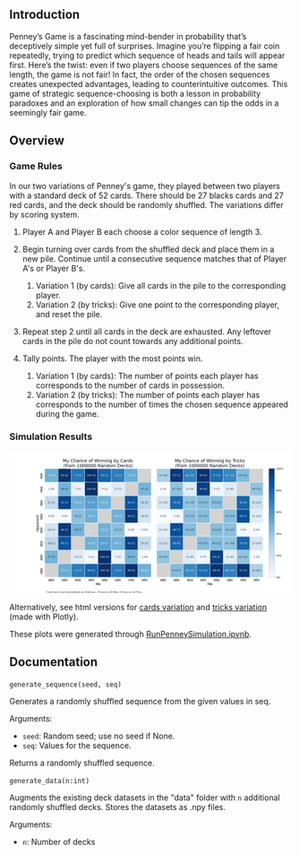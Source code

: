 ## Introduction

Penney’s Game is a fascinating mind-bender in probability that’s deceptively simple yet full of surprises. Imagine you’re flipping a fair coin repeatedly, trying to predict which sequence of heads and tails will appear first. Here’s the twist: even if two players choose sequences of the same length, the game is not fair! In fact, the order of the chosen sequences creates unexpected advantages, leading to counterintuitive outcomes. This game of strategic sequence-choosing is both a lesson in probability paradoxes and an exploration of how small changes can tip the odds in a seemingly fair game.

## Overview

### Game Rules

In our two variations of Penney's game, they played between two players with a standard deck of 52 cards. There should be 27 blacks cards and 27 red cards, and the deck should be randomly shuffled. The variations differ by scoring system.

1. Player A and Player B each choose a color sequence of length 3.
2. Begin turning over cards from the shuffled deck and place them in a new pile. Continue until a consecutive sequence matches that of Player A's or Player B's.

    1. Variation 1 (by cards): Give all cards in the pile to the corresponding player.
    2. Variation 2 (by tricks): Give one point to the corresponding player, and reset the pile.

4. Repeat step 2 until all cards in the deck are exhausted. Any leftover cards in the pile do not count towards any additional points.
5. Tally points. The player with the most points win.

    1. Variation 1 (by cards): The number of points each player has corresponds to the number of cards in possession.
    2. Variation 2 (by tricks): The number of points each player has corresponds to the number of times the chosen sequence appeared during the game.

### Simulation Results

![heatmaps.png](figs/heatmaps.png)

Alternatively, see html versions for [cards variation](https://htmlpreview.github.io/?https://github.com/XiongCynthia/PenneysGameSimulation/blob/main/figs/cards.html) and [tricks variation](https://htmlpreview.github.io/?https://github.com/XiongCynthia/PenneysGameSimulation/blob/main/figs/tricks.html) (made with Plotly).

These plots were generated through [RunPenneySimulation.ipynb](https://nbviewer.org/github/XiongCynthia/PenneysGameSimulation/blob/main/RunPenneySimulation.ipynb).

## Documentation

```generate_sequence(seed, seq)```

Generates a randomly shuffled sequence from the given values in seq.

Arguments:
- `seed`: Random seed; use no seed if None.
- `seq`: Values for the sequence.

Returns a randomly shuffled sequence.

```generate_data(n:int)```

Augments the existing deck datasets in the "data" folder with `n` additional randomly shuffled decks. Stores the datasets as .npy files.

Arguments:
- `n`: Number of decks
